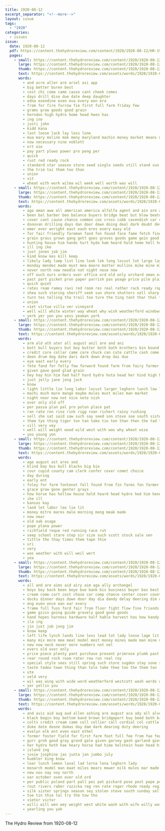 ```yaml
---
title: 1920-08-12
excerpt_separator: "<!--more-->"
layout: issue
tags:
  - "1920"
categories:
  - issues
issue:
  date: 1920-08-12
  pdf: https://content.thehydroreview.com/content/1920/1920-08-12/HR-1920-08-12.pdf
  pages:
    - small: https://content.thehydroreview.com/content/1920/1920-08-12/small/HR-1920-08-12-01.jpg
      large: https://content.thehydroreview.com/content/1920/1920-08-12/large/HR-1920-08-12-01.jpg
      thumb: https://content.thehydroreview.com/content/1920/1920-08-12/thumbnails/HR-1920-08-12-01.jpg
      text: https://content.thehydroreview.com/assets/words/1920/1920-08-12/HR-1920-08-12-01.txt
      words:
        - and acre aller are ariel asi app
        - big better buren best
        - cost chi come came cause cant cheek comes
        - days drill dise due date deep daughter
        - edna exendine even eva every eon era
        - from for fire furrow fie first full farm friday few
        - grams grow goods good grain
        - herndon high hydro home head heen has
        - ing ino
        - justi john
        - kidd kana
        - last loose lack lay loss lone
        - mua mary moline mak mony maryland machin money market means mesh
        - now necessary nine noblett
        - ort oie
        - pay part plows power pro peng per
        - quick
        - rust red ready rock
        - standard star season store seed single seeds still stand sun
        - the trim tai them too than
        - union
        - vit
        - wheat with work wilma wil week well worth was will
    - small: https://content.thehydroreview.com/content/1920/1920-08-12/small/HR-1920-08-12-02.jpg
      large: https://content.thehydroreview.com/content/1920/1920-08-12/large/HR-1920-08-12-02.jpg
      thumb: https://content.thehydroreview.com/content/1920/1920-08-12/thumbnails/HR-1920-08-12-02.jpg
      text: https://content.thehydroreview.com/assets/words/1920/1920-08-12/HR-1920-08-12-02.txt
      words:
        - ago aman awa all american america alfalfa agent and ain are ask alm acre ally acres
        - been bal barber boo balance buyers bridge beat but blow beaton break banks bis better barn bunch big bet bark bank bright both bex bout boys board bone bally business buy body bottom brennan best
        - cover cant cause chance common cox cross cobb cavendish car care cau coop chairs city carry comin course cott can company curtain county cave caddo camp chas clyde creek cash come cattle case
        - donovan drilling days dan door down doing deal dark doubt devis dare due death dent does day dows dea dog done
        - emer ever enright east eash eres every easy eld
        - for fair friendly foreman fand fon found face fame fetch fine fly full farm fellers fer fan farms foot from fork front fugit far
        - grain grass grown gang gett goes groves goods game goin good guess
        - hunting house him hands hurt hydo ham heard hold home hell how has haskell hinton hydro hair hed henke had hes hatfield homes head heres
        - ill ing ike
        - just jones job jim
        - kind know kes kill keep
        - likely lady lump list line look lok long locust lot large lay lacy land lemon luck little
        - monday mendez made must mea moore matter mullins mike mine miss mean man might miles mable mex men mar most mcalester maybe much more mile mexican means mere moment
        - never north now needle not night nose new
        - off ouch ours orders over office ord old only orchard oman ore
        - past part picket pron paper parrish pas poage price pile plain pro per pure prairie place paradise present porch plumb person pall plan plog
        - quick quiet
        - rates ream ramey ravi red room res real rather rack ready rope randall rock rocks ranch range round roof
        - shea such staring sheriff seek sun shore shutters sell sharp sand shannon speed selling study stock still side saeed sellin stand sense see seem show sim silos start shoot speaker school strange strike son service stone sorter sit story saw she stream siege simple surgeon
        - turn tes telling tha trail too ture the ting tant thar thal track thet town them take test tenant than ten thing trom timmons tue train tal try taken then ton thi
        - union
        - viet virtue villa ver vineyard
        - well will white winter way wheat why wish weatherford windows walker westcott week wean wart was water with wise worthy write west wagon wess work while waste wide worst
        - yerk yer yon you yess yeoman york
    - small: https://content.thehydroreview.com/content/1920/1920-08-12/small/HR-1920-08-12-03.jpg
      large: https://content.thehydroreview.com/content/1920/1920-08-12/large/HR-1920-08-12-03.jpg
      thumb: https://content.thehydroreview.com/content/1920/1920-08-12/thumbnails/HR-1920-08-12-03.jpg
      text: https://content.thehydroreview.com/assets/words/1920/1920-08-12/HR-1920-08-12-03.txt
      words:
        - arm ald ath ater all august anil are and ani
        - bott bull buyers but boy butter both bath brothers bin bound bis brother baptist buck black began brought bole bones bread binder boston bulling
        - credit cure collar came care chuck can cute cattle cash come
        - deon drum dog date dari dark down drop dai due
        - eye east early every
        - fete fand for felly fow forward found farm from fairy farmer fruit full
        - given gave good glad grain
        - hey hay hin him had half hard hydro hota head her hind high home hand hold hud
        - just jelly jane jong jack
        - know
        - light little lie long labor locust larger leghorn lunch low like loud
        - machi much mare mange maybe mules must miles man market
        - night near now not nice note nish
        - over only old off
        - per passa plan pal pro polon place pat
        - ran rate ron rise rink rigg roan richert rainy rushing
        - sell she sat said saw such say seed son stove soe south sister sul season show still stay story saucer seo sek sale short sis
        - them tye thing tiger ton tan take tio ten than then the tad talk top tho till tate tax
        - vill very vey
        - well will weight wood wild west with was why wheat wise
        - you young yon
    - small: https://content.thehydroreview.com/content/1920/1920-08-12/small/HR-1920-08-12-04.jpg
      large: https://content.thehydroreview.com/content/1920/1920-08-12/large/HR-1920-08-12-04.jpg
      thumb: https://content.thehydroreview.com/content/1920/1920-08-12/thumbnails/HR-1920-08-12-04.jpg
      text: https://content.thehydroreview.com/assets/words/1920/1920-08-12/HR-1920-08-12-04.txt
      words:
        - age august ast ares and
        - blind bay bus bull blacks big bie
        - cour cupid county cam clerk confer cover comet choice
        - day during
        - early ent
        - foley for farm fontenot fall found from fin farms fon farmer finder
        - grace grow gone genter grays
        - how horse has hollow house hold heard head hydro hed him henne
        - ike ill
        - kansas kay
        - land let labor leo lie lit
        - money mitre mares male morning mong meak made
        - new near
        - old oak osage
        - pope plana power
        - richfield reque red running race rut
        - seep school stare step sir size such scott stock sale sen
        - tittle the thay times them tape thie
        - uri
        - very
        - was weather with will weil wert
        - yea
    - small: https://content.thehydroreview.com/content/1920/1920-08-12/small/HR-1920-08-12-05.jpg
      large: https://content.thehydroreview.com/content/1920/1920-08-12/large/HR-1920-08-12-05.jpg
      thumb: https://content.thehydroreview.com/content/1920/1920-08-12/thumbnails/HR-1920-08-12-05.jpg
      text: https://content.thehydroreview.com/assets/words/1920/1920-08-12/HR-1920-08-12-05.txt
      words:
        - all and are aims aid airy aim aga ally archangel
        - boys boy back been beye bue bank bis business boyer bas best banish both bette blue began but big
        - cream come cart cost chase car comp chance center cover county call cheer course cant cape company curtain can case
        - docks dinner days down door day dia dandy delay deering dim del dan dows
        - eng even ence ean ear every
        - frame full fuss ford fair from floor fight flow fine friends felton fresh far face forand fall fee fer force foster fale farms for factor first farm
        - game givin going guide gravely good gone goods
        - hand hopes harness hardware half hable harvest has how handy holy health harvester hydro
        - ila ing
        - jin just job jong jim
        - know keep
        - left life lynch lands line less lead lot lady loose lage lit love lacy look long lie land labor
        - many mix more mee meal model most money mines made man mine market ming must mat
        - new now neck never nere numbers not nel
        - overs old over only
        - price piece plenty pant purchase present primrose plumb past place plows pay pope pao pry
        - rear round rock room rater row run real roy
        - special style sees still spring such store sugden stay sone spare sales show say small strong save smoke sons stream sides saw season suits sale steel sorter service seen sell sour
        - taste tadeo town thing than tole take thee too the them ton
        - ute
        - veld very
        - wil was wing with wide word weatherford westcott wash words work world why window well way ways will
        - yer yellin you
    - small: https://content.thehydroreview.com/content/1920/1920-08-12/small/HR-1920-08-12-06.jpg
      large: https://content.thehydroreview.com/content/1920/1920-08-12/large/HR-1920-08-12-06.jpg
      thumb: https://content.thehydroreview.com/content/1920/1920-08-12/thumbnails/HR-1920-08-12-06.jpg
      text: https://content.thehydroreview.com/assets/words/1920/1920-08-12/HR-1920-08-12-06.txt
      words:
        - and avis aid aug aud allen ashing are august aca ady all alves ates
        - black begin boy bottom band brown bridgeport buy beed both brothers bull bole bros
        - colts credit cream came coll collier call cordial col cattle cool care caddo city
        - duke date doone dumas day dam dark dearing duty deering
        - evelyn elk ent even east ethel
        - former foster field for first farm foot full fee from fae few fruit fresh fall fromm
        - gurr groh good gray grand gale given garvey gash garland gies gate george
        - her hydro hoth hae heary horse had hime holstein hoan head hinton herold
        - island ing
        - josie josphine jas junta jan jumbo july
        - kuebler king know
        - lear lunch lemon laval lad lorna lena leghorn lady
        - monarch model man maat miles mears mower milk mules mar made mourning monday mae may mite murphey mare
        - new nov nay noy north
        - oar october oven over old ord
        - per public poland part pall pei pat pickard pose post pope pou pel plush proud
        - rout rivers raber ruzicka reg ren rate roger rhode ready regina riche red rose
        - silk sister springs season sey stolen stove south sunday sell smooth sturtevant steer smith styles sire see swartzendruber side scott sali summer scotch sea sale sal sir
        - toe tin thie tal try the tow tho
        - vietor victor
        - willi will wen wey weight west white wash with wife willy was
        - yearling you yah
---
```


The Hydro Review from 1920-08-12

<!--more-->

